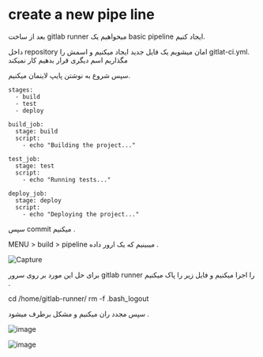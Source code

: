 # create a new pipe line
بعد از ساخت gitlab runner میخواهیم یک basic pipeline ایجاد کنیم.

داخل repository امان میشویم یک فایل جدید ایجاد میکنیم و اسمش را gitlat-ci.yml. مگذاریم اسم دیگری قرار بدهیم کار نمیکند

سپس شروع به نوشتن پایپ لاینمان میکنیم.
```
stages:
  - build
  - test
  - deploy

build_job:
  stage: build
  script:
    - echo "Building the project..."

test_job:
  stage: test
  script:
    - echo "Running tests..."

deploy_job:
  stage: deploy
  script:
    - echo "Deploying the project..."
 ```

سپس commit میکنیم .

MENU > build > pipeline 
میبینیم که یک ارور داده .

![Capture](https://github.com/user-attachments/assets/5b21b738-a897-4551-8c2a-75d63efb0a1b)

برای حل این مورد بر روی سرور gitlab runner را اجرا میکنیم و فایل زیر را پاک میکنیم .

cd /home/gitlab-runner/
rm -f .bash_logout

سپس مجدد ران میکنیم و مشکل برطرف میشود .

![image](https://github.com/user-attachments/assets/5c4f21b5-0dfb-49f0-8a90-93a8f20c6851)

![image](https://github.com/user-attachments/assets/c7b4a308-1aeb-4f6e-aae2-1e0eeceadbe6)






